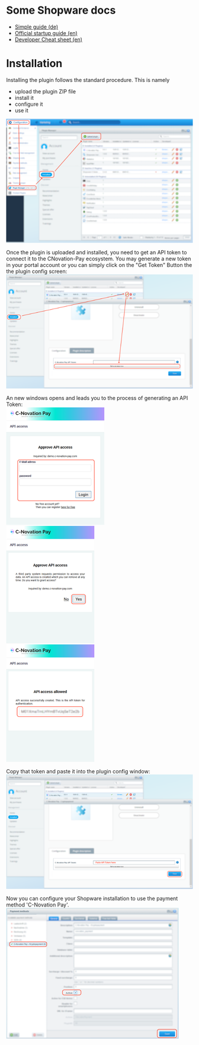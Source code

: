 Some Shopware docs
==================
* [Simple guide (de)](https://www.the-cake-shop.de/shopware-plugin-101-einfaches-plugin-erstellen/)
* [Official startup guide (en)](https://developers.shopware.com/developers-guide/plugin-quick-start/)
* [Developer Cheat sheet (en)](https://synonymous.rocks/shopware-5-cheat-sheet-fuer-entwickler/)

Installation
============
Installing the plugin follows the standard procedure.
This is namely
* upload the plugin ZIP file    
* install it    
* configure it    
* use it    
    
![upload plugin](upload_plugin.png)    
    
Once the plugin is uploaded and installed, you need to get an API token to
connect it to the CNovation-Pay ecosystem. You may generate a new token in your portal account
or you can simply click on the "Get Token" Button the the plugin config screen:    
![configure plugin](configure_plugin_1.png)    

An new windows opens and leads you to the process of generating an API Token:    
![step 1](get_token_1.png)    
![step 2](get_token_2.png)    
![step 3](get_token_3.png)    
    
Copy that token and paste it into the plugin config window:    
![configure plugin](configure_plugin_2.png)    
    
Now you can configure your Shopware installation to use the payment method 'C-Novation Pay'.    
![payment method](payment_method.png)    